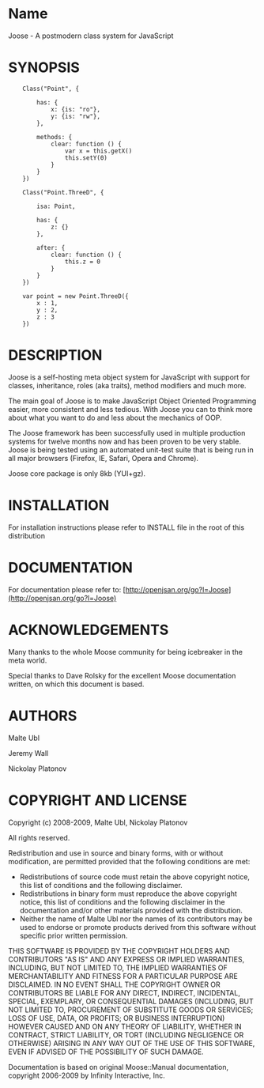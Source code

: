 Name
====

Joose - A postmodern class system for JavaScript


SYNOPSIS
========

        Class("Point", {
        
            has: {
                x: {is: "ro"},
                y: {is: "rw"},
            },
            
            methods: {
                clear: function () {
                    var x = this.getX()
                    this.setY(0)
                }
            }
        })
        
        Class("Point.ThreeD", {
        
            isa: Point,
            
            has: {
                z: {}
            },
            
            after: {
                clear: function () {
                    this.z = 0
                }
            }
        })
        
        var point = new Point.ThreeD({
            x : 1,
            y : 2,
            z : 3
        })


DESCRIPTION
===========

Joose is a self-hosting meta object system for JavaScript with support for classes, inheritance, roles (aka traits), method modifiers and much more.

The main goal of Joose is to make JavaScript Object Oriented Programming easier, more consistent and less tedious. With Joose you can to think more about what you want to do and less about the mechanics of OOP.

The Joose framework has been successfully used in multiple production systems for twelve months now and has been proven to be very stable. 
Joose is being tested using an automated unit-test suite that is being run in all major browsers (Firefox, IE, Safari, Opera and Chrome).

Joose core package is only 8kb (YUI+gz).


INSTALLATION
============

For installation instructions please refer to INSTALL file in the root of this distribution


DOCUMENTATION
=============

For documentation please refer to: 
[http://openjsan.org/go?l=Joose](http://openjsan.org/go?l=Joose)


ACKNOWLEDGEMENTS
================

Many thanks to the whole Moose community for being icebreaker in the meta world. 

Special thanks to Dave Rolsky for the excellent Moose documentation written, on which this document is based.


AUTHORS
=======

Malte Ubl 

Jeremy Wall

Nickolay Platonov



COPYRIGHT AND LICENSE
=====================

Copyright (c) 2008-2009, Malte Ubl, Nickolay Platonov

All rights reserved.

Redistribution and use in source and binary forms, with or without modification, are permitted provided that the following conditions are met:

* Redistributions of source code must retain the above copyright notice, this list of conditions and the following disclaimer.
* Redistributions in binary form must reproduce the above copyright notice, this list of conditions and the following disclaimer in the documentation and/or other materials provided with the distribution.
* Neither the name of Malte Ubl nor the names of its contributors may be used to endorse or promote products derived from this software without specific prior written permission. 

THIS SOFTWARE IS PROVIDED BY THE COPYRIGHT HOLDERS AND CONTRIBUTORS "AS IS" AND ANY EXPRESS OR IMPLIED WARRANTIES, INCLUDING, BUT NOT LIMITED TO, THE IMPLIED WARRANTIES OF MERCHANTABILITY AND FITNESS FOR A PARTICULAR PURPOSE ARE DISCLAIMED. IN NO EVENT SHALL THE COPYRIGHT OWNER OR CONTRIBUTORS BE LIABLE FOR ANY DIRECT, INDIRECT, INCIDENTAL, SPECIAL, EXEMPLARY, OR CONSEQUENTIAL DAMAGES (INCLUDING, BUT NOT LIMITED TO, PROCUREMENT OF SUBSTITUTE GOODS OR SERVICES; LOSS OF USE, DATA, OR PROFITS; OR BUSINESS INTERRUPTION) HOWEVER CAUSED AND ON ANY THEORY OF LIABILITY, WHETHER IN CONTRACT, STRICT LIABILITY, OR TORT (INCLUDING NEGLIGENCE OR OTHERWISE) ARISING IN ANY WAY OUT OF THE USE OF THIS SOFTWARE, EVEN IF ADVISED OF THE POSSIBILITY OF SUCH DAMAGE. 


Documentation is based on original Moose::Manual documentation, copyright 2006-2009 by Infinity Interactive, Inc.
